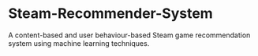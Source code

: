 # Steam-Recommender-System
A content-based and user behaviour-based Steam game recommendation system using machine learning techniques. 
